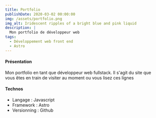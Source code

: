 ```yaml
---
title: Portfolio
publishDate: 2020-03-02 00:00:00
img: /assets/portfolio.png
img_alt: Iridescent ripples of a bright blue and pink liquid
description: |
  Mon portfolio de développeur web
tags:
  - Développement web front end
  - Astro
---
```


#### Présentation

Mon portfolio en tant que développeur web fullstack. Il s'agit du site que vous êtes en train de visiter au moment ou vous lisez ces lignes

#### Technos

- Langage : Javascript
- Framework : Astro
- Versionning : Github
